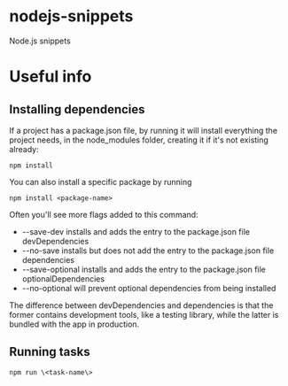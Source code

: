 # nodejs-snippets
Node.js snippets

# Useful info

## Installing dependencies

If a project has a package.json file, by running it will install everything the project needs, in the node_modules folder, creating it if it's not existing already:

    npm install

You can also install a specific package by running

    npm install <package-name>

Often you'll see more flags added to this command:

+ --save-dev installs and adds the entry to the package.json file devDependencies
+ --no-save installs but does not add the entry to the package.json file dependencies
+ --save-optional installs and adds the entry to the package.json file optionalDependencies
+ --no-optional will prevent optional dependencies from being installed

The difference between devDependencies and dependencies is that the former contains development tools, like a testing library, while the latter is bundled with the app in production.

## Running tasks

    npm run \<task-name\>

 
